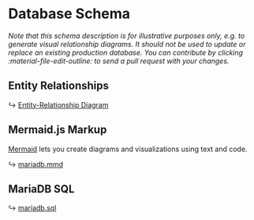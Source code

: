 # Database Schema

*Note that this schema description is for illustrative purposes only, e.g. to generate visual relationship diagrams. It should not be used to update or replace an existing production database. You can contribute by clicking :material-file-edit-outline: to send a pull request with your changes.*

## Entity Relationships

↪ [Entity-Relationship Diagram](schema.md)

##  Mermaid.js Markup

[Mermaid](https://mermaid-js.github.io/) lets you create diagrams and visualizations using text and code.

↪ [mariadb.mmd](https://github.com/photoprism/photoprism/blob/develop/internal/entity/schema/mariadb.mmd)

## MariaDB SQL

↪ [mariadb.sql](https://raw.githubusercontent.com/photoprism/photoprism/develop/internal/entity/schema/mariadb.sql)
